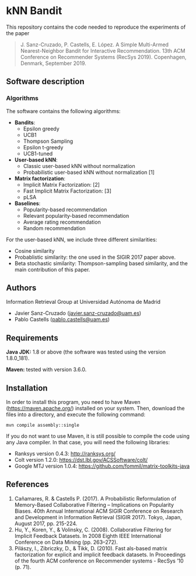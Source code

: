 # kNN Bandit
This repository contains the code needed to reproduce the experiments of the paper

> J. Sanz-Cruzado, P. Castells, E. López. A Simple Multi-Armed Nearest-Neighbor Bandit for Interactive Recommendation. 13th ACM Conference on Recommender Systems (RecSys 2019). Copenhagen, Denmark, September 2019.

## Software description

### Algorithms

The software contains the following algorithms:
- **Bandits**:
  - Epsilon greedy
  - UCB1
  - Thompson Sampling
  - Epsilon t-greedy
  - UCB1-tuned
- **User-based kNN**:
  - Classic user-based kNN without normalization
  - Probabilistic user-based kNN without normalization [1]
- **Matrix factorization**:
  - Implicit Matrix Factorization: [2]
  - Fast Implicit Matrix Factorization: [3] 
  - pLSA
- **Baselines**:
  - Popularity-based recommendation
  - Relevant popularity-based recommendation
  - Average rating recommendation
  - Random recommendation
  
For the user-based kNN, we include three different similarities:
- Cosine similarity
- Probablistic similarity: the one used in the SIGIR 2017 paper above.
- Beta stochastic similarity: Thompson-sampling based similarity, and the main contribution of this paper.
## Authors
Information Retrieval Group at Universidad Autónoma de Madrid
- Javier Sanz-Cruzado (javier.sanz-cruzado@uam.es)
- Pablo Castells (pablo.castells@uam.es)

## Requirements
**Java JDK:** 1.8 or above (the software was tested using the version 1.8.0_181).

**Maven:** tested with version 3.6.0.

## Installation
In order to install this program, you need to have Maven (https://maven.apache.org/) installed on your system. Then, download the files into a directory, and execute the following command:
```
mvn compile assembly::single
```
If you do not want to use Maven, it is still possible to compile the code using any Java compiler. In that case, you will need the following libraries:
- Ranksys version 0.4.3: http://ranksys.org/
- Colt version 1.2.0: https://dst.lbl.gov/ACSSoftware/colt/
- Google MTJ version 1.0.4: https://github.com/fommil/matrix-toolkits-java

## References
1. Cañamares, R. & Castells P. (2017). A Probabilistic Reformulation of Memory-Based Collaborative Filtering – Implications on Popularity Biases. 40th Annual International ACM SIGIR Conference on Research and Development in Information Retrieval (SIGIR 2017). Tokyo, Japan, August 2017, pp. 215-224.
2. Hu, Y., Koren, Y., & Volinsky, C. (2008). Collaborative Filtering for Implicit Feedback Datasets. In 2008 Eighth IEEE International Conference on Data Mining (pp. 263–272).
3. Pilászy, I., Zibriczky, D., & Tikk, D. (2010). Fast als-based matrix factorization for explicit and implicit feedback datasets. In Proceedings of the fourth ACM conference on Recommender systems - RecSys ’10 (p. 71).
